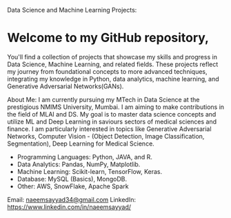 Data Science and Machine Learning Projects: 

# Welcome to my GitHub repository,

You'll find a collection of projects that showcase my skills and progress in Data Science, Machine Learning, and related fields. 
These projects reflect my journey from foundational concepts to more advanced techniques, integrating my knowledge in Python, data analytics, machine learning, and Generative Adversarial Networks(GANs).

About Me:
I am currently pursuing my MTech in Data Science at the prestigious NMIMS University, Mumbai.
I am aiming to make contributions in the field of MLAI and DS. My goal is to master data science concepts and utilize ML and Deep Learning in saviours sectors of medical sciences and finance.
I am particularly interested in topics like Generative Adversarial Networks, Computer Vision - (Object Detection, Image Classification, Segmentation), Deep Learning for Medical Science.


* Programming Languages: Python, JAVA, and R.
* Data Analytics: Pandas, NumPy, Matplotlib.
* Machine Learning: Scikit-learn, TensorFlow, Keras.
* Database: MySQL (Basics), MongoDB.
* Other: AWS, SnowFlake, Apache Spark

Email: naeemsayyad34@gmail.com
LinkedIn: https://www.linkedin.com/in/naeemsayyad/
